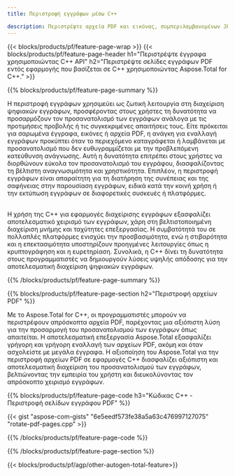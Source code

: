 ```yaml
---
title: Περιστροφή εγγράφων μέσω C++ 

description: Περιστρέψτε αρχεία PDF και εικόνας, συμπεριλαμβανομένων JPG PNG BMP GIF TIFF SVG μέσω της εφαρμογής σας C++.
---
```


{{< blocks/products/pf/feature-page-wrap >}}
{{< blocks/products/pf/feature-page-header h1="Περιστρέψτε έγγραφα χρησιμοποιώντας C++ API" h2="Περιστρέψτε σελίδες εγγράφων PDF εντός εφαρμογής που βασίζεται σε C++ χρησιμοποιώντας Aspose.Total for C++." >}}

{{% blocks/products/pf/feature-page-summary %}}

Η περιστροφή εγγράφων χρησιμεύει ως ζωτική λειτουργία στη διαχείριση ψηφιακών εγγράφων, προσφέροντας στους χρήστες τη δυνατότητα να προσαρμόζουν τον προσανατολισμό των εγγράφων ανάλογα με τις προτιμήσεις προβολής ή τις συγκεκριμένες απαιτήσεις τους. Είτε πρόκειται για σαρωμένα έγγραφα, εικόνες ή αρχεία PDF, η ανάγκη για εναλλαγή εγγράφων προκύπτει όταν το περιεχόμενο καταγράφεται ή λαμβάνεται με προσανατολισμό που δεν ευθυγραμμίζεται με την προβλεπόμενη κατεύθυνση ανάγνωσης. Αυτή η δυνατότητα επιτρέπει στους χρήστες να διορθώνουν εύκολα τον προσανατολισμό του εγγράφου, διασφαλίζοντας τη βέλτιστη αναγνωσιμότητα και χρηστικότητα. Επιπλέον, η περιστροφή εγγράφων είναι απαραίτητη για τη διατήρηση της συνέπειας και της σαφήνειας στην παρουσίαση εγγράφων, ειδικά κατά την κοινή χρήση ή την εκτύπωση εγγράφων σε διαφορετικές συσκευές ή πλατφόρμες. <br /><br />

Η χρήση της C++ για εφαρμογές διαχείρισης εγγράφων εξασφαλίζει αποτελεσματικό χειρισμό των εγγράφων, χάρη στη βελτιστοποιημένη διαχείριση μνήμης και ταχύτητες επεξεργασίας. Η συμβατότητά του σε πολλαπλές πλατφόρμες ενισχύει την προσβασιμότητα, ενώ η στιβαρότητα και η επεκτασιμότητα υποστηρίζουν προηγμένες λειτουργίες όπως η κρυπτογράφηση και η ευρετηρίαση. Συνολικά, η C++ δίνει τη δυνατότητα στους προγραμματιστές να δημιουργούν λύσεις υψηλής απόδοσης για την αποτελεσματική διαχείριση ψηφιακών εγγράφων.

{{% /blocks/products/pf/feature-page-summary  %}}


{{% blocks/products/pf/feature-page-section  h2="Περιστροφή αρχείων PDF" %}}

Με το Aspose.Total for C++, οι προγραμματιστές μπορούν να περιστρέφουν απρόσκοπτα αρχεία PDF, παρέχοντας μια αξιόπιστη λύση για την προσαρμογή του προσανατολισμού των εγγράφων όπως απαιτείται. Η αποτελεσματική επεξεργασία Aspose.Total εξασφαλίζει γρήγορη και γρήγορη εναλλαγή των αρχείων PDF, ακόμη και όταν ασχολείστε με μεγάλα έγγραφα. Η αξιοποίηση του Aspose.Total για την περιστροφή αρχείων PDF σε εφαρμογές C++ διασφαλίζει αξιόπιστη και αποτελεσματική διαχείριση του προσανατολισμού των εγγράφων, βελτιώνοντας την εμπειρία του χρήστη και διευκολύνοντας τον απρόσκοπτο χειρισμό εγγράφων.

{{% blocks/products/pf/feature-page-code h3="Κώδικας C++ - Περιστροφή σελίδων εγγράφου PDF" %}}

{{< gist "aspose-com-gists" "6e5eedf573fe38a5a63c476997127075" "rotate-pdf-pages.cpp" >}}

{{% /blocks/products/pf/feature-page-code  %}}

{{% /blocks/products/pf/feature-page-section %}}

{{< blocks/products/pf/agp/other-autogen-total-feature>}}